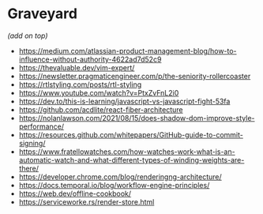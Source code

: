 Graveyard 
=========

*(add on top)*

- https://medium.com/atlassian-product-management-blog/how-to-influence-without-authority-4622ad7d52c9
- https://thevaluable.dev/vim-expert/
- https://newsletter.pragmaticengineer.com/p/the-seniority-rollercoaster
- https://rtlstyling.com/posts/rtl-styling
- https://www.youtube.com/watch?v=PtxZvFnL2i0
- https://dev.to/this-is-learning/javascript-vs-javascript-fight-53fa
- https://github.com/acdlite/react-fiber-architecture
- https://nolanlawson.com/2021/08/15/does-shadow-dom-improve-style-performance/
- https://resources.github.com/whitepapers/GitHub-guide-to-commit-signing/
- https://www.fratellowatches.com/how-watches-work-what-is-an-automatic-watch-and-what-different-types-of-winding-weights-are-there/
- https://developer.chrome.com/blog/renderingng-architecture/
- https://docs.temporal.io/blog/workflow-engine-principles/
- https://web.dev/offline-cookbook/
- https://serviceworke.rs/render-store.html